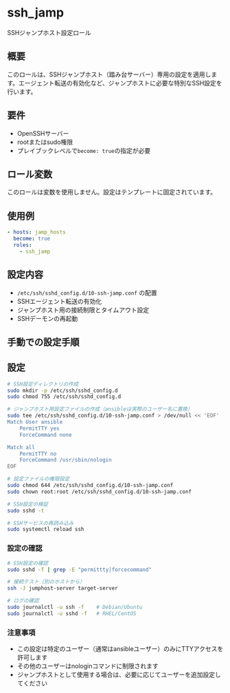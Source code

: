 # ssh_jamp

SSHジャンプホスト設定ロール

## 概要

このロールは、SSHジャンプホスト（踏み台サーバー）専用の設定を適用します。エージェント転送の有効化など、ジャンプホストに必要な特別なSSH設定を行います。

## 要件

- OpenSSHサーバー
- rootまたはsudo権限
- プレイブックレベルで`become: true`の指定が必要

## ロール変数

このロールは変数を使用しません。設定はテンプレートに固定されています。

## 使用例

```yaml
- hosts: jamp_hosts
  become: true
  roles:
    - ssh_jamp
```

## 設定内容

- `/etc/ssh/sshd_config.d/10-ssh-jamp.conf` の配置
- SSHエージェント転送の有効化
- ジャンプホスト用の接続制限とタイムアウト設定
- SSHデーモンの再起動

## 手動での設定手順

## 設定

```bash
# SSH設定ディレクトリの作成
sudo mkdir -p /etc/ssh/sshd_config.d
sudo chmod 755 /etc/ssh/sshd_config.d

# ジャンプホスト用設定ファイルの作成（ansibleは実際のユーザー名に置換）
sudo tee /etc/ssh/sshd_config.d/10-ssh-jamp.conf > /dev/null << 'EOF'
Match User ansible
    PermitTTY yes
    ForceCommand none

Match all
    PermitTTY no
    ForceCommand /usr/sbin/nologin
EOF

# 設定ファイルの権限設定
sudo chmod 644 /etc/ssh/sshd_config.d/10-ssh-jamp.conf
sudo chown root:root /etc/ssh/sshd_config.d/10-ssh-jamp.conf

# SSH設定の検証
sudo sshd -t

# SSHサービスの再読み込み
sudo systemctl reload ssh
```

### 設定の確認

```bash
# SSH設定の確認
sudo sshd -T | grep -E "permittty|forcecommand"

# 接続テスト（別のホストから）
ssh -J jumphost-server target-server

# ログの確認
sudo journalctl -u ssh -f    # Debian/Ubuntu
sudo journalctl -u sshd -f   # RHEL/CentOS
```

### 注意事項

- この設定は特定のユーザー（通常はansibleユーザー）のみにTTYアクセスを許可します
- その他のユーザーはnologinコマンドに制限されます
- ジャンプホストとして使用する場合は、必要に応じてユーザーを追加設定してください